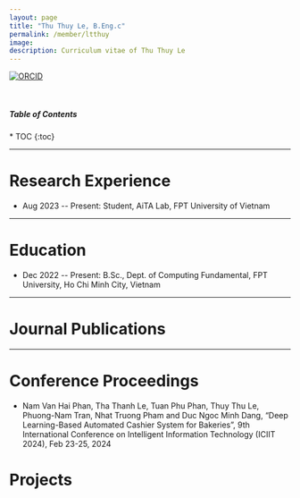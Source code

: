 ```yaml
---
layout: page
title: "Thu Thuy Le, B.Eng.c"
permalink: /member/ltthuy
image: 
description: Curriculum vitae of Thu Thuy Le
---
```


<!-- [![DBLP](https://img.shields.io/badge/DBLP-004F9F?style=flat-square&logo=dblp)](https://dblp.org/pid/291/1059.html)  -->
<!-- [![GoogleScholar](https://img.shields.io/badge/Google%20Scholar-4285F4?style=flat-square&logo=Google+Scholar&logoColor=white)](https://scholar.google.com/citations?user=E7Cc8rAAAAAJ&hl=en)  -->
[![ORCID](https://img.shields.io/badge/ORCID-A6CE39?style=flat-square&logo=ORCID&logoColor=white)](https://orcid.org/0009-0006-9046-4774) 
<!-- [![Scopus](https://img.shields.io/badge/Scopus%20Author%20ID-E9711C?style=flat-square&logo=Scopus&logoColor=white)](https://www.scopus.com/authid/detail.uri?authorId=58203779900)  -->

<br>

<h5>Table of Contents</h5>
* TOC
{:toc}

***

Research Experience
============
* Aug 2023 -- Present: Student, AiTA Lab, FPT University of Vietnam

***

Education
============
* Dec 2022 -- Present: B.Sc., Dept. of Computing Fundamental, FPT University, Ho Chi Minh City, Vietnam

***

Journal Publications
============

***

Conference Proceedings
============

* Nam Van Hai Phan, Tha Thanh Le, Tuan Phu Phan, Thuy Thu Le, Phuong-Nam Tran, Nhat Truong Pham and Duc Ngoc Minh Dang, “Deep Learning-Based Automated Cashier System for Bakeries”, 9th International Conference on Intelligent Information Technology (ICIIT 2024), Feb 23-25, 2024

Projects
============
